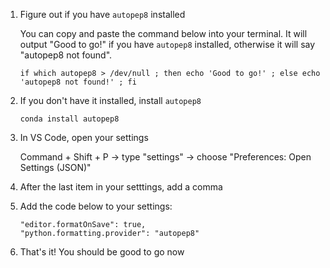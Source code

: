 1. Figure out if you have `autopep8` installed

    You can copy and paste the command below into your terminal. It will output "Good to go!" if you have `autopep8` installed, otherwise it will say "autopep8 not found".

    ```
    if which autopep8 > /dev/null ; then echo 'Good to go!' ; else echo 'autopep8 not found!' ; fi
    ```
   
1. If you don't have it installed, install `autopep8`

    ```
    conda install autopep8
    ```

1. In VS Code, open your settings
    
    Command + Shift + P -> type "settings" -> choose "Preferences: Open Settings (JSON)"

1. After the last item in your setttings, add a comma

1. Add the code below to your settings:

    ```
    "editor.formatOnSave": true,
    "python.formatting.provider": "autopep8"
    ```

1. That's it! You should be good to go now